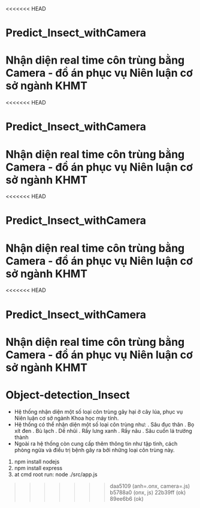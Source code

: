 <<<<<<< HEAD
# Predict_Insect_withCamera
Nhận diện real time côn trùng bằng Camera - đồ án phục vụ Niên luận cơ sở ngành KHMT
=======
<<<<<<< HEAD
# Predict_Insect_withCamera
Nhận diện real time côn trùng bằng Camera - đồ án phục vụ Niên luận cơ sở ngành KHMT
=======
<<<<<<< HEAD
# Predict_Insect_withCamera
Nhận diện real time côn trùng bằng Camera - đồ án phục vụ Niên luận cơ sở ngành KHMT
=======
<<<<<<< HEAD
# Predict_Insect_withCamera
Nhận diện real time côn trùng bằng Camera - đồ án phục vụ Niên luận cơ sở ngành KHMT
=======
# Object-detection_Insect
- Hệ thống nhận diện một số loại côn trùng gây hại ở cây lúa, phục vụ Niên luận cơ sở ngành Khoa học máy tính. 
- Hệ thống có thể nhận diện một số loại côn trùng như: 
  . Sâu đục thân
  . Bọ xít đen
  . Bù lạch
  . Dế nhũi
  . Rầy lưng xanh
  . Rầy nâu
  . Sâu cuốn lá trưởng thành
- Ngoài ra hệ thống còn cung cấp thêm thông tin như tập tình, cách phòng ngừa và điều trị bệnh gây ra bởi những loại côn trùng này.
1. npm install nodejs
2. npm install express
3. at cmd root run: node ./src/app.js
>>>>>>> daa5109 (anh=.onx, camera=.js)
>>>>>>> b5788a0 (onx, js)
>>>>>>> 22b39ff (ok)
>>>>>>> 89ee6b6 (ok)
